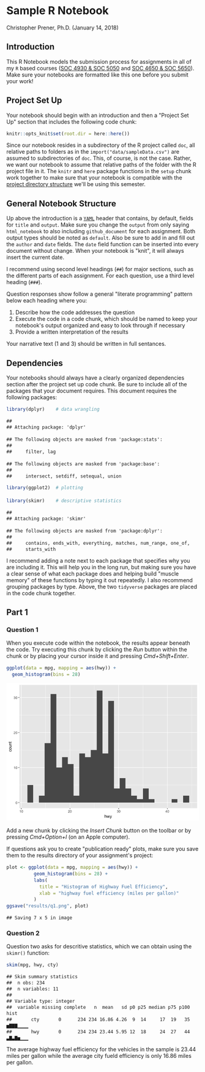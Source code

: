 Sample R Notebook
================
Christopher Prener, Ph.D.
(January 14, 2018)

Introduction
------------

This R Notebook models the submission process for assignments in all of my `R` based courses ([SOC 4930 & SOC 5050](https://slu-soc5050.github.io) and [SOC 4650 & SOC 5650](https://slu-soc5650.github.io)). Make sure your notebooks are formatted like this one before you submit your work!

Project Set Up
--------------

Your notebook should begin with an introduction and then a "Project Set Up" section that includes the following code chunk:

``` r
knitr::opts_knit$set(root.dir = here::here())
```

Since our notebook resides in a subdirectory of the R project called `doc`, all relative paths to folders as in the `import("data/sampleData.csv")` are assumed to subdirectories of `doc`. This, of course, is not the case. Rather, we want our notebook to assume that relative paths of the folder with the R project file in it. The `knitr` and `here` package functions in the `setup` chunk work together to make sure that your notebook is compatible with the [project directory structure](https://chris-prener.github.io/SSDSBook/organizing-projects.html) we'll be using this semester.

General Notebook Structure
--------------------------

Up above the introduction is a [`YAML`](https://en.wikipedia.org/wiki/YAML) header that contains, by default, fields for `title` and `output`. Make sure you change the `output` from only saying `html_notebook` to also including `github_document` for each assignment. Both output types should be noted as `default`. Also be sure to add in and fill out the `author` and `date` fields. The `date` field function can be inserted into every document without change. When your notebook is "knit", it will always insert the current date.

I recommend using second level headings (`##`) for major sections, such as the different parts of each assignment. For each question, use a third level heading (`###`).

Question responses show follow a general "literate programming" pattern below each heading where you:

1.  Describe how the code addresses the question
2.  Execute the code in a code chunk, which should be named to keep your notebook's output organized and easy to look through if necessary
3.  Provide a written interpretation of the results

Your narrative text (1 and 3) should be written in full sentances.

Dependencies
------------

Your notebooks should always have a clearly organized dependencies section after the project set up code chunk. Be sure to include all of the packages that your document requires. This document requires the following packages:

``` r
library(dplyr)    # data wrangling
```

    ## 
    ## Attaching package: 'dplyr'

    ## The following objects are masked from 'package:stats':
    ## 
    ##     filter, lag

    ## The following objects are masked from 'package:base':
    ## 
    ##     intersect, setdiff, setequal, union

``` r
library(ggplot2)  # plotting

library(skimr)    # descriptive statistics
```

    ## 
    ## Attaching package: 'skimr'

    ## The following objects are masked from 'package:dplyr':
    ## 
    ##     contains, ends_with, everything, matches, num_range, one_of,
    ##     starts_with

I recommend adding a note next to each package that specifies why you are including it. This will help you in the long run, but making sure you have a clear sense of what each package does and helping build "muscle memory" of these functions by typing it out repeatedly. I also recommend grouping packages by type. Above, the two `tidyverse` packages are placed in the code chunk together.

Part 1
------

### Question 1

When you execute code within the notebook, the results appear beneath the code. Try executing this chunk by clicking the *Run* button within the chunk or by placing your cursor inside it and pressing *Cmd+Shift+Enter*.

``` r
ggplot(data = mpg, mapping = aes(hwy)) +
  geom_histogram(bins = 28)
```

![](sampleNotebook_files/figure-markdown_github/q1-plot-1.png)

Add a new chunk by clicking the *Insert Chunk* button on the toolbar or by pressing *Cmd+Option+I* (on an Apple computer).

If questions ask you to create "publication ready" plots, make sure you save them to the results directory of your assignment's project:

``` r
plot <- ggplot(data = mpg, mapping = aes(hwy)) +
          geom_histogram(bins = 28) +
          labs(
            title = "Histogram of Highway Fuel Efficiency",
            xlab = "highway fuel efficiency (miles per gallon)"
          )
ggsave("results/q1.png", plot)
```

    ## Saving 7 x 5 in image

### Question 2

Question two asks for descritive statistics, which we can obtain using the `skimr()` function:

``` r
skim(mpg, hwy, cty)
```

    ## Skim summary statistics
    ##  n obs: 234 
    ##  n variables: 11 
    ## 
    ## Variable type: integer 
    ##  variable missing complete   n  mean   sd p0 p25 median p75 p100     hist
    ##       cty       0      234 234 16.86 4.26  9  14     17  19   35 ▅▇▇▇▁▁▁▁
    ##       hwy       0      234 234 23.44 5.95 12  18     24  27   44 ▃▇▃▇▅▁▁▁

The average highway fuel efficiency for the vehicles in the sample is 23.44 miles per gallon while the average city fueld efficiency is only 16.86 miles per gallon.
